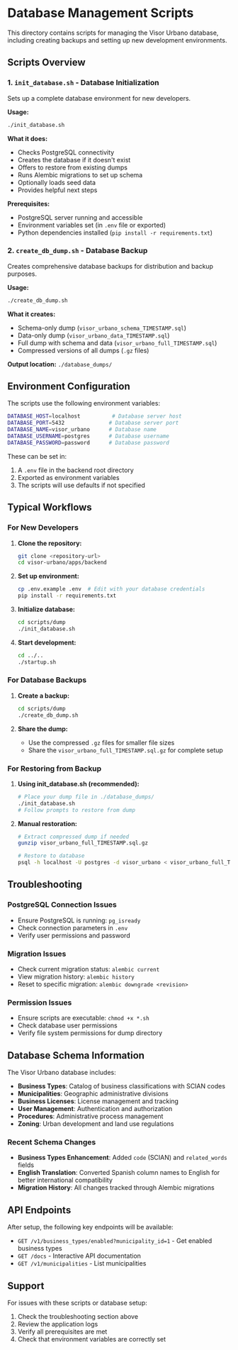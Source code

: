 # Database Management Scripts

This directory contains scripts for managing the Visor Urbano database, including creating backups and setting up new development environments.

## Scripts Overview

### 1. `init_database.sh` - Database Initialization

Sets up a complete database environment for new developers.

**Usage:**
```bash
./init_database.sh
```

**What it does:**
- Checks PostgreSQL connectivity
- Creates the database if it doesn't exist
- Offers to restore from existing dumps
- Runs Alembic migrations to set up schema
- Optionally loads seed data
- Provides helpful next steps

**Prerequisites:**
- PostgreSQL server running and accessible
- Environment variables set (in `.env` file or exported)
- Python dependencies installed (`pip install -r requirements.txt`)

### 2. `create_db_dump.sh` - Database Backup

Creates comprehensive database backups for distribution and backup purposes.

**Usage:**
```bash
./create_db_dump.sh
```

**What it creates:**
- Schema-only dump (`visor_urbano_schema_TIMESTAMP.sql`)
- Data-only dump (`visor_urbano_data_TIMESTAMP.sql`)
- Full dump with schema and data (`visor_urbano_full_TIMESTAMP.sql`)
- Compressed versions of all dumps (`.gz` files)

**Output location:** `./database_dumps/`

## Environment Configuration

The scripts use the following environment variables:

```bash
DATABASE_HOST=localhost          # Database server host
DATABASE_PORT=5432              # Database server port
DATABASE_NAME=visor_urbano      # Database name
DATABASE_USERNAME=postgres      # Database username
DATABASE_PASSWORD=password      # Database password
```

These can be set in:
1. A `.env` file in the backend root directory
2. Exported as environment variables
3. The scripts will use defaults if not specified

## Typical Workflows

### For New Developers

1. **Clone the repository:**
   ```bash
   git clone <repository-url>
   cd visor-urbano/apps/backend
   ```

2. **Set up environment:**
   ```bash
   cp .env.example .env  # Edit with your database credentials
   pip install -r requirements.txt
   ```

3. **Initialize database:**
   ```bash
   cd scripts/dump
   ./init_database.sh
   ```

4. **Start development:**
   ```bash
   cd ../..
   ./startup.sh
   ```

### For Database Backups

1. **Create a backup:**
   ```bash
   cd scripts/dump
   ./create_db_dump.sh
   ```

2. **Share the dump:**
   - Use the compressed `.gz` files for smaller file sizes
   - Share the `visor_urbano_full_TIMESTAMP.sql.gz` for complete setup

### For Restoring from Backup

1. **Using init_database.sh (recommended):**
   ```bash
   # Place your dump file in ./database_dumps/
   ./init_database.sh
   # Follow prompts to restore from dump
   ```

2. **Manual restoration:**
   ```bash
   # Extract compressed dump if needed
   gunzip visor_urbano_full_TIMESTAMP.sql.gz
   
   # Restore to database
   psql -h localhost -U postgres -d visor_urbano < visor_urbano_full_TIMESTAMP.sql
   ```

## Troubleshooting

### PostgreSQL Connection Issues
- Ensure PostgreSQL is running: `pg_isready`
- Check connection parameters in `.env`
- Verify user permissions and password

### Migration Issues
- Check current migration status: `alembic current`
- View migration history: `alembic history`
- Reset to specific migration: `alembic downgrade <revision>`

### Permission Issues
- Ensure scripts are executable: `chmod +x *.sh`
- Check database user permissions
- Verify file system permissions for dump directory

## Database Schema Information

The Visor Urbano database includes:

- **Business Types**: Catalog of business classifications with SCIAN codes
- **Municipalities**: Geographic administrative divisions
- **Business Licenses**: License management and tracking
- **User Management**: Authentication and authorization
- **Procedures**: Administrative process management
- **Zoning**: Urban development and land use regulations

### Recent Schema Changes

- **Business Types Enhancement**: Added `code` (SCIAN) and `related_words` fields
- **English Translation**: Converted Spanish column names to English for better international compatibility
- **Migration History**: All changes tracked through Alembic migrations

## API Endpoints

After setup, the following key endpoints will be available:

- `GET /v1/business_types/enabled?municipality_id=1` - Get enabled business types
- `GET /docs` - Interactive API documentation
- `GET /v1/municipalities` - List municipalities

## Support

For issues with these scripts or database setup:

1. Check the troubleshooting section above
2. Review the application logs
3. Verify all prerequisites are met
4. Check that environment variables are correctly set
